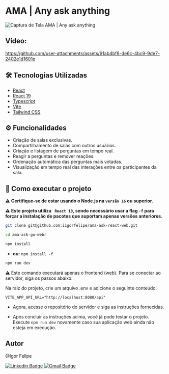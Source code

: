 # AMA | Any ask anything

![Captura de Tela AMA | Any ask anything](https://github.com/user-attachments/assets/ba6859a5-6723-4e64-9967-ffa58b5e1f4a)


## Vídeo:
https://github.com/user-attachments/assets/91ab4bf8-de6c-4bc9-9de7-2402e1d1601e



## 🛠️ Tecnologias Utilizadas

- [React](https://github.com/topics/react)
- [React 19](https://github.com/topics/react19)
- [Typescript](https://github.com/topics/typescript)
- [Vite](https://github.com/topics/vite)
- [Tailwind CSS](https://github.com/topics/tailwindcss)


## ⚙️ Funcionalidades

* Criação de salas exclusivas.
* Compartilhamento de salas com outros usuários.
* Criação e listagem de perguntas em tempo real.
* Reagir a perguntas e remover reações.
* Ordenação automática das perguntas mais votadas.
* Visualização em tempo real das interações entre os participantes da sala.


## 🚀 Como executar o projeto

⚠️ __Certifique-se de estar usando o Node.js na `versão 16` ou superior.__

⚠️ __Este projeto utiliza ` React 19`, sendo necessário usar a flag `-f` para forçar a instalação de pacotes que suportam apenas versões anteriores.__


```bash
git clone git@github.com:iigorfelipe/ama-ask-react-web.git
```

```bash
cd ama-ask-go-webr
```

```bash
npm install
```
- __ou:__ `npm install -f`

```bash
npm run dev
```

⚠️ Este comando executará apenas o frontend (web). Para se conectar ao servidor, siga os passos abaixo:

Na raiz do projeto, crie um arquivo .env e adicione o seguinte conteúdo:

```
VITE_APP_API_URL="http://localhost:8080/api"
```

- Agora, acesse o repositório do servidor e siga as instruções fornecidas.

- Após concluir as instruções acima, você já pode testar o projeto. Execute `npm run dev` novamente caso sua aplicação web ainda não esteja em execução.

## Autor

@Igor Felipe

[![Linkedin Badge](https://img.shields.io/badge/-LinkdedIn-blue?style=for-the-badge&logo=Linkedin&logoColor=white&link=https://www.linkedin.com/in/iigor-felipe/)](https://www.linkedin.com/in/iigor-felipe/)
[![Gmail Badge](https://img.shields.io/badge/-Gmail-c14438?style=for-the-badge&logo=Gmail&logoColor=white&link=mailto:iigorfelipe@gmail.com)](mailto:iigorfelipe@gmail.com)
